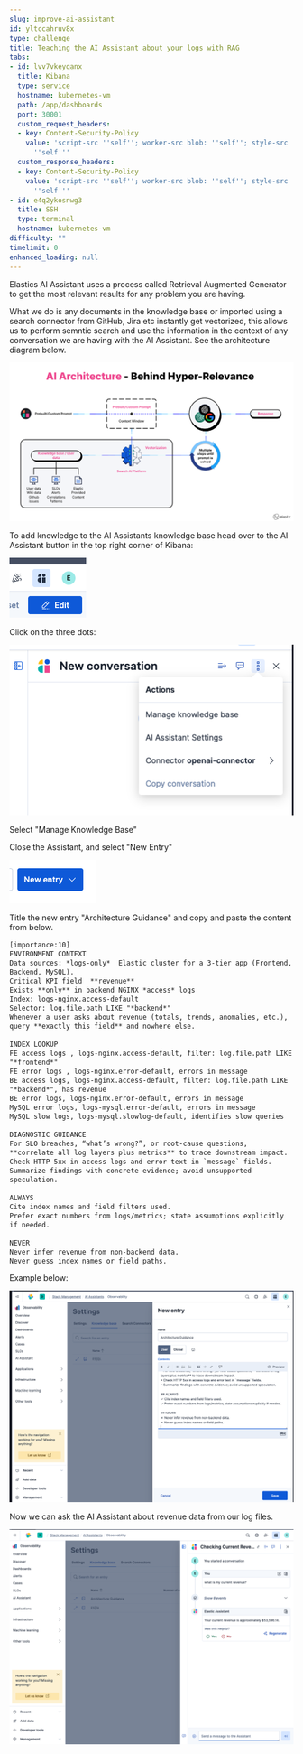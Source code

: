 ```yaml
---
slug: improve-ai-assistant
id: yltccahruv8x
type: challenge
title: Teaching the AI Assistant about your logs with RAG
tabs:
- id: lvv7vkeyqanx
  title: Kibana
  type: service
  hostname: kubernetes-vm
  path: /app/dashboards
  port: 30001
  custom_request_headers:
  - key: Content-Security-Policy
    value: 'script-src ''self''; worker-src blob: ''self''; style-src ''unsafe-inline''
      ''self'''
  custom_response_headers:
  - key: Content-Security-Policy
    value: 'script-src ''self''; worker-src blob: ''self''; style-src ''unsafe-inline''
      ''self'''
- id: e4q2ykosnwg3
  title: SSH
  type: terminal
  hostname: kubernetes-vm
difficulty: ""
timelimit: 0
enhanced_loading: null
---
```

Elastics AI Assistant uses a process called Retrieval Augmented Generator to get the most relevant results for any problem you are having.

What we do is any documents in the knowledge base or imported using a search connector from GitHub, Jira etc instantly get vectorized, this allows us to perform semntic search and use the information in the context of any conversation we are having with the AI Assistant. See the architecture diagram below.

![Jul-10-2025_at_14.29.07-image.png](../assets/Jul-10-2025_at_14.29.07-image.png)

To add knowledge to the AI Assistants knowledge base head over to the AI Assistant button in the top right corner of Kibana:

![Jul-10-2025_at_14.34.22-image.png](../assets/Jul-10-2025_at_14.34.22-image.png)

Click on the three dots:

![Jul-10-2025_at_14.34.44-image.png](../assets/Jul-10-2025_at_14.34.44-image.png)

Select "Manage Knowledge Base"

Close the Assistant, and select "New Entry"

![Jul-10-2025_at_14.35.21-image.png](../assets/Jul-10-2025_at_14.35.21-image.png)

Title the new entry "Architecture Guidance" and copy and paste the content from below.


```
[importance:10]
ENVIRONMENT CONTEXT
Data sources: *logs‑only*  Elastic cluster for a 3‑tier app (Frontend, Backend, MySQL).
Critical KPI field  **revenue**
Exists **only** in backend NGINX *access* logs
Index: logs‑nginx.access-default
Selector: log.file.path LIKE "*backend*"
Whenever a user asks about revenue (totals, trends, anomalies, etc.), query **exactly this field** and nowhere else.

INDEX LOOKUP
FE access logs , logs‑nginx.access-default, filter: log.file.path LIKE "*frontend*"
FE error logs , logs‑nginx.error-default, errors in message
BE access logs, logs‑nginx.access-default, filter: log.file.path LIKE "*backend*", has revenue
BE error logs, logs‑nginx.error-default, errors in message
MySQL error logs, logs‑mysql.error-default, errors in message
MySQL slow logs, logs‑mysql.slowlog-default, identifies slow queries

DIAGNOSTIC GUIDANCE
For SLO breaches, “what’s wrong?”, or root‑cause questions, **correlate all log layers plus metrics** to trace downstream impact.
Check HTTP 5xx in access logs and error text in `message` fields.
Summarize findings with concrete evidence; avoid unsupported speculation.

ALWAYS
Cite index names and field filters used.
Prefer exact numbers from logs/metrics; state assumptions explicitly if needed.

NEVER
Never infer revenue from non‑backend data.
Never guess index names or field paths.
```

Example below:

![Jul-10-2025_at_14.36.15-image.png](../assets/Jul-10-2025_at_14.36.15-image.png)

Now we can ask the AI Assistant about revenue data from our log files.

![Jul-10-2025_at_14.37.47-image.png](../assets/Jul-10-2025_at_14.37.47-image.png)


